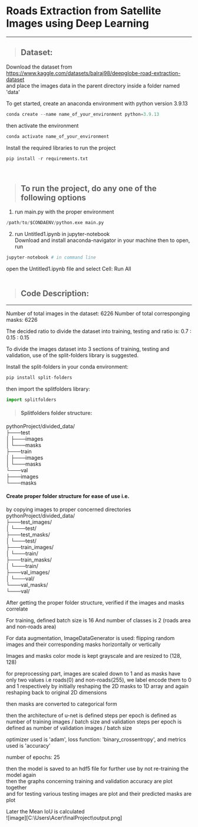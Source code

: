 # Roads Extraction from Satellite Images using Deep Learning
-------------------------------------------------------------
> ## Dataset:
Download the dataset from https://www.kaggle.com/datasets/balraj98/deepglobe-road-extraction-dataset \
and place the images data in the parent directory inside a folder named 'data'

To get started, create an anaconda environment with python version 3.9.13
```python
conda create --name name_of_your_environment python=3.9.13
```
then activate the environment
```python
conda activate name_of_your_environment
```

Install the required libraries to run the project
```python
pip install -r requirements.txt
```
&nbsp;
> ## To run the project, do any one of the following options
1) run main.py with the proper environment
```python
/path/to/$CONDAENV/python.exe main.py
```
2) run Untitled1.ipynb in jupyter-notebook\
Download and install anaconda-navigator in your machine then to open, run
```python
jupyter-notebook # in command line
```
open the Untitled1.ipynb file and select Cell: Run All \
&nbsp;

> ## Code Description:
-----------------

Number of total images in the dataset: 6226
Number of total corresponging masks:   6226

The decided ratio to divide the dataset into training, testing and ratio is:
0.7 : 0.15 : 0.15

To divide the images dataset into 3 sections of training, testing and validation,
use of the split-folders library is suggested.

Install the split-folders in your conda environment:
```python
pip install split-folders
```
then import the splitfolders library:
```python
import splitfolders
```

> #### Splitfolders folder structure:
pythonProject/divided_data/\
├───test\
│   ├───images\
│   └───masks\
├───train\
│   ├───images\
│   └───masks\
└───val\
    ├───images\
    └───masks

#### Create proper folder structure for ease of use i.e.
by copying images to proper concerned directories\
pythonProject/divided_data/\
├───test_images/\
│   └───test/\
├───test_masks/\
│   └───test/\
├───train_images/\
│   └───train/\
├───train_masks/\
│   └───train/\
├───val_images/\
│   └───val/\
└───val_masks/\
    └───val/

After getting the proper folder structure,
verified if the images and masks correlate

For training, defined batch size is 16
And number of classes is 2 (roads area and non-roads area)

For data augmentation, ImageDataGenerator is used:
flipping random images and their corresponding masks
horizontally or vertically

Images and masks color mode is kept grayscale
and are resized to (128, 128)

for preprocessing part,
images are scaled down to 1
and as masks have only two values i.e roads(0) and non-roads(255),
we label encode them to 0 and 1 respectively by initially reshaping the 2D masks to 1D array
and again reshaping back to original 2D dimensions

then masks are converted to categorical form

then the architecture of u-net is defined
steps per epoch is defined as number of training images / batch size
and validation steps per epoch is defined as number of validation images / batch size

optimizer used is 'adam', loss function: 'binary_crossentropy', and metrics used is 'accuracy'

number of epochs: 25

then the model is saved to an hdf5 file for further use by not re-training the model again\
then the graphs concerning training and validation accuracy are plot together\
and for testing various testing images are plot and their predicted masks are plot

Later the Mean IoU is calculated\
![image][C:\Users\Acer\finalProject\output.png]
